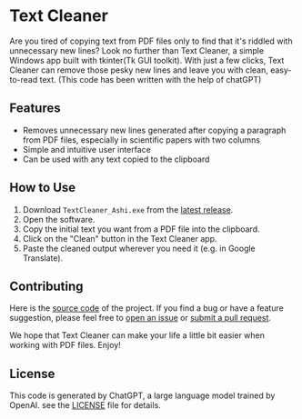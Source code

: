 # Text Cleaner

Are you tired of copying text from PDF files only to find that it's riddled with unnecessary new lines? Look no further than Text Cleaner, a simple Windows app built with tkinter(Tk GUI toolkit). With just a few clicks, Text Cleaner can remove those pesky new lines and leave you with clean, easy-to-read text.
(This code has been written with the help of chatGPT)

## Features

- Removes unnecessary new lines generated after copying a paragraph from PDF files, especially in scientific papers with two columns
- Simple and intuitive user interface
- Can be used with any text copied to the clipboard

## How to Use

1. Download `TextCleaner_Ashi.exe` from the [latest release](https://github.com/bioinfmatters/text-cleaner/releases/tag/v1.2).
2. Open the software.
3. Copy the initial text you want from a PDF file into the clipboard.
4. Click on the "Clean" button in the Text Cleaner app.
5. Paste the cleaned output wherever you need it (e.g. in Google Translate).

## Contributing
Here is the [source code](https://github.com/bioinfmatters/text-cleaner/blob/main/source.py) of the project. 
If you find a bug or have a feature suggestion, please feel free to [open an issue](https://github.com/bioinfmatters/text-cleaner/issues) or [submit a pull request](https://github.com/bioinfmatters/text-cleaner/pulls).

We hope that Text Cleaner can make your life a little bit easier when working with PDF files. Enjoy!

## License
This code is generated by ChatGPT, a large language model trained by OpenAI. see the [LICENSE](./LICENSE) file for details.
